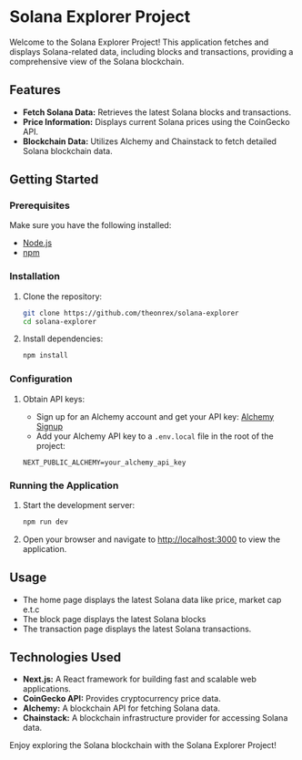 # Solana Explorer Project

Welcome to the Solana Explorer Project! This application fetches and displays Solana-related data, including blocks and transactions, providing a comprehensive view of the Solana blockchain.

## Features

- **Fetch Solana Data:** Retrieves the latest Solana blocks and transactions.
- **Price Information:** Displays current Solana prices using the CoinGecko API.
- **Blockchain Data:** Utilizes Alchemy and Chainstack to fetch detailed Solana blockchain data.

## Getting Started

### Prerequisites

Make sure you have the following installed:

- [Node.js](https://nodejs.org/)
- [npm](https://www.npmjs.com/)

### Installation

1. Clone the repository:

    ```sh
    git clone https://github.com/theonrex/solana-explorer
    cd solana-explorer
    ```

2. Install dependencies:

    ```sh
    npm install
    ```

### Configuration

1. Obtain API keys:

   - Sign up for an Alchemy account and get your API key: [Alchemy Signup](https://dashboard.alchemy.com/signup/?a=bf20d53b27)
   - Add your Alchemy API key to a `.env.local` file in the root of the project:

    ```env
    NEXT_PUBLIC_ALCHEMY=your_alchemy_api_key
    ```

### Running the Application

1. Start the development server:

    ```sh
    npm run dev
    ```

2. Open your browser and navigate to [http://localhost:3000](http://localhost:3000) to view the application.

## Usage

- The home page displays the latest Solana data like price, market cap e.t.c
- The block page displays the latest Solana blocks 
- The transaction page displays the latest Solana transactions.

## Technologies Used

- **Next.js:** A React framework for building fast and scalable web applications.
- **CoinGecko API:** Provides cryptocurrency price data.
- **Alchemy:** A blockchain API for fetching Solana data.
- **Chainstack:** A blockchain infrastructure provider for accessing Solana data.




Enjoy exploring the Solana blockchain with the Solana Explorer Project!
